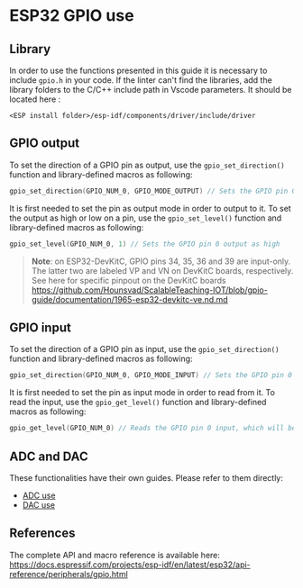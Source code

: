 # ESP32 GPIO use

## Library
In order to use the functions presented in this guide it is necessary to include `gpio.h` in your code. If the linter can't find the libraries, add the library folders to the C/C++ include path in Vscode parameters. It should be located here :
```
<ESP install folder>/esp-idf/components/driver/include/driver
```

## GPIO output
To set the direction of a GPIO pin as output, use the `gpio_set_direction()` function and library-defined macros as following:
```C
gpio_set_direction(GPIO_NUM_0, GPIO_MODE_OUTPUT) // Sets the GPIO pin 0 as output mode
```
It is first needed to set the pin as output mode in order to output to it. To set the output as high or low on a pin, use the `gpio_set_level()` function and library-defined macros as following:
```C
gpio_set_level(GPIO_NUM_0, 1) // Sets the GPIO pin 0 output as high
```

> **Note**: on ESP32-DevKitC, GPIO pins 34, 35, 36 and 39 are input-only. The latter two are labeled VP and VN on DevKitC boards, respectively. See here for specific pinpout on the DevKitC boards https://github.com/Hounsvad/ScalableTeaching-IOT/blob/gpio-guide/documentation/1965-esp32-devkitc-ve.nd.md
## GPIO input
To set the direction of a GPIO pin as input, use the `gpio_set_direction()` function and library-defined macros as following:
```C
gpio_set_direction(GPIO_NUM_0, GPIO_MODE_INPUT) // Sets the GPIO pin 0 as input mode
```
It is first needed to set the pin as input mode in order to read from it. To read the input, use the `gpio_get_level()` function and library-defined macros as following:
```C
gpio_get_level(GPIO_NUM_0) // Reads the GPIO pin 0 input, which will be either 1 or 0 (high or low)
```
## ADC and DAC
These functionalities have their own guides. Please refer to them directly:
- [ADC use](./adc-use.md)
- [DAC use](./dac-use.md)
## References
The complete API and macro reference is available here: <br>
https://docs.espressif.com/projects/esp-idf/en/latest/esp32/api-reference/peripherals/gpio.html
